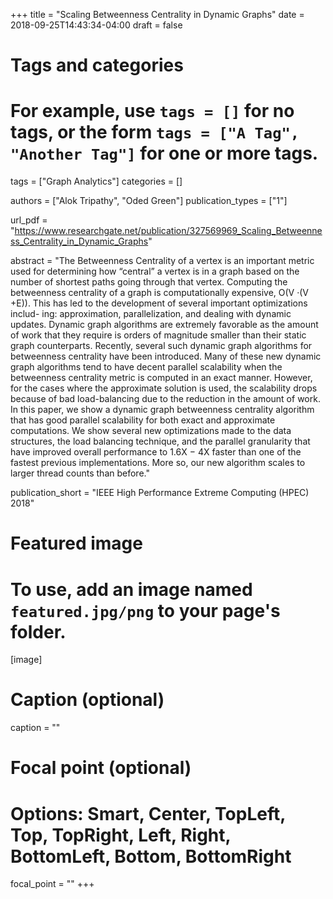 +++
title = "Scaling Betweenness Centrality in Dynamic Graphs"
date = 2018-09-25T14:43:34-04:00
draft = false

# Tags and categories
# For example, use `tags = []` for no tags, or the form `tags = ["A Tag", "Another Tag"]` for one or more tags.
tags = ["Graph Analytics"]
categories = []

authors = ["Alok Tripathy", "Oded Green"]
publication_types = ["1"]

url_pdf = "https://www.researchgate.net/publication/327569969_Scaling_Betweenness_Centrality_in_Dynamic_Graphs"

abstract = "The Betweenness Centrality of a vertex is an important metric used for determining how “central” a vertex is in a graph based on the number of shortest paths going through that vertex. Computing the betweenness centrality of a graph is computationally expensive, O(V ·(V +E)). This has led to the development of several important optimizations includ- ing: approximation, parallelization, and dealing with dynamic updates. Dynamic graph algorithms are extremely favorable as the amount of work that they require is orders of magnitude smaller than their static graph counterparts. Recently, several such dynamic graph algorithms for betweenness centrality have been introduced. Many of these new dynamic graph algorithms tend to have decent parallel scalability when the betweenness centrality metric is computed in an exact manner. However, for the cases where the approximate solution is used, the scalability drops because of bad load-balancing due to the reduction in the amount of work. In this paper, we show a dynamic graph betweenness centrality algorithm that has good parallel scalability for both exact and approximate computations. We show several new optimizations made to the data structures, the load balancing technique, and the parallel granularity that have improved overall performance to 1.6X − 4X faster than one of the fastest previous implementations. More so, our new algorithm scales to larger thread counts than before." 

publication_short = "IEEE High Performance Extreme Computing (HPEC) 2018"

# Featured image
# To use, add an image named `featured.jpg/png` to your page's folder. 
[image]
  # Caption (optional)
  caption = ""

  # Focal point (optional)
  # Options: Smart, Center, TopLeft, Top, TopRight, Left, Right, BottomLeft, Bottom, BottomRight
  focal_point = ""
+++
